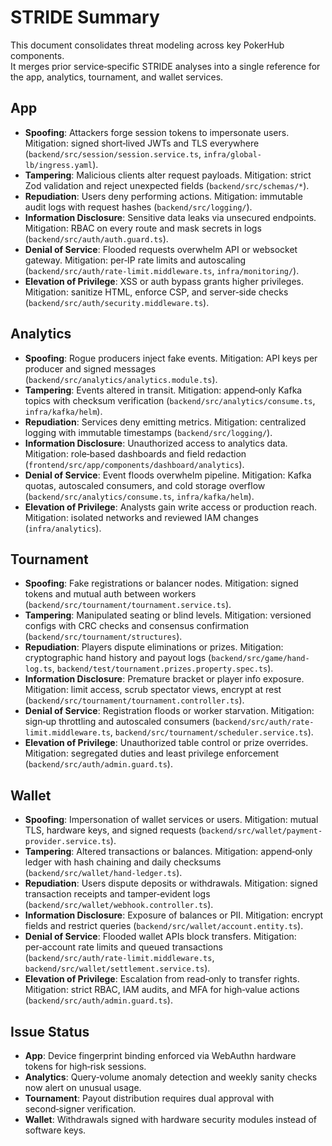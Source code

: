 # STRIDE Summary

This document consolidates threat modeling across key PokerHub components.  
It merges prior service‑specific STRIDE analyses into a single reference for the app,
analytics, tournament, and wallet services.

## App
- **Spoofing**: Attackers forge session tokens to impersonate users. Mitigation: signed short‑lived JWTs and TLS everywhere (`backend/src/session/session.service.ts`, `infra/global-lb/ingress.yaml`).
- **Tampering**: Malicious clients alter request payloads. Mitigation: strict Zod validation and reject unexpected fields (`backend/src/schemas/*`).
- **Repudiation**: Users deny performing actions. Mitigation: immutable audit logs with request hashes (`backend/src/logging/`).
- **Information Disclosure**: Sensitive data leaks via unsecured endpoints. Mitigation: RBAC on every route and mask secrets in logs (`backend/src/auth/auth.guard.ts`).
- **Denial of Service**: Flooded requests overwhelm API or websocket gateway. Mitigation: per‑IP rate limits and autoscaling (`backend/src/auth/rate-limit.middleware.ts`, `infra/monitoring/`).
- **Elevation of Privilege**: XSS or auth bypass grants higher privileges. Mitigation: sanitize HTML, enforce CSP, and server‑side checks (`backend/src/auth/security.middleware.ts`).

## Analytics
- **Spoofing**: Rogue producers inject fake events. Mitigation: API keys per producer and signed messages (`backend/src/analytics/analytics.module.ts`).
- **Tampering**: Events altered in transit. Mitigation: append‑only Kafka topics with checksum verification (`backend/src/analytics/consume.ts`, `infra/kafka/helm`).
- **Repudiation**: Services deny emitting metrics. Mitigation: centralized logging with immutable timestamps (`backend/src/logging/`).
- **Information Disclosure**: Unauthorized access to analytics data. Mitigation: role‑based dashboards and field redaction (`frontend/src/app/components/dashboard/analytics`).
- **Denial of Service**: Event floods overwhelm pipeline. Mitigation: Kafka quotas, autoscaled consumers, and cold storage overflow (`backend/src/analytics/consume.ts`, `infra/kafka/helm`).
- **Elevation of Privilege**: Analysts gain write access or production reach. Mitigation: isolated networks and reviewed IAM changes (`infra/analytics`).

## Tournament
- **Spoofing**: Fake registrations or balancer nodes. Mitigation: signed tokens and mutual auth between workers (`backend/src/tournament/tournament.service.ts`).
- **Tampering**: Manipulated seating or blind levels. Mitigation: versioned configs with CRC checks and consensus confirmation (`backend/src/tournament/structures`).
- **Repudiation**: Players dispute eliminations or prizes. Mitigation: cryptographic hand history and payout logs (`backend/src/game/hand-log.ts`, `backend/test/tournament.prizes.property.spec.ts`).
- **Information Disclosure**: Premature bracket or player info exposure. Mitigation: limit access, scrub spectator views, encrypt at rest (`backend/src/tournament/tournament.controller.ts`).
- **Denial of Service**: Registration floods or worker starvation. Mitigation: sign‑up throttling and autoscaled consumers (`backend/src/auth/rate-limit.middleware.ts`, `backend/src/tournament/scheduler.service.ts`).
- **Elevation of Privilege**: Unauthorized table control or prize overrides. Mitigation: segregated duties and least privilege enforcement (`backend/src/auth/admin.guard.ts`).

## Wallet
- **Spoofing**: Impersonation of wallet services or users. Mitigation: mutual TLS, hardware keys, and signed requests (`backend/src/wallet/payment-provider.service.ts`).
- **Tampering**: Altered transactions or balances. Mitigation: append‑only ledger with hash chaining and daily checksums (`backend/src/wallet/hand-ledger.ts`).
- **Repudiation**: Users dispute deposits or withdrawals. Mitigation: signed transaction receipts and tamper‑evident logs (`backend/src/wallet/webhook.controller.ts`).
- **Information Disclosure**: Exposure of balances or PII. Mitigation: encrypt fields and restrict queries (`backend/src/wallet/account.entity.ts`).
- **Denial of Service**: Flooded wallet APIs block transfers. Mitigation: per‑account rate limits and queued transactions (`backend/src/auth/rate-limit.middleware.ts`, `backend/src/wallet/settlement.service.ts`).
- **Elevation of Privilege**: Escalation from read‑only to transfer rights. Mitigation: strict RBAC, IAM audits, and MFA for high‑value actions (`backend/src/auth/admin.guard.ts`).

## Issue Status
- **App**: Device fingerprint binding enforced via WebAuthn hardware tokens for high‑risk sessions.
- **Analytics**: Query‑volume anomaly detection and weekly sanity checks now alert on unusual usage.
- **Tournament**: Payout distribution requires dual approval with second‑signer verification.
- **Wallet**: Withdrawals signed with hardware security modules instead of software keys.
